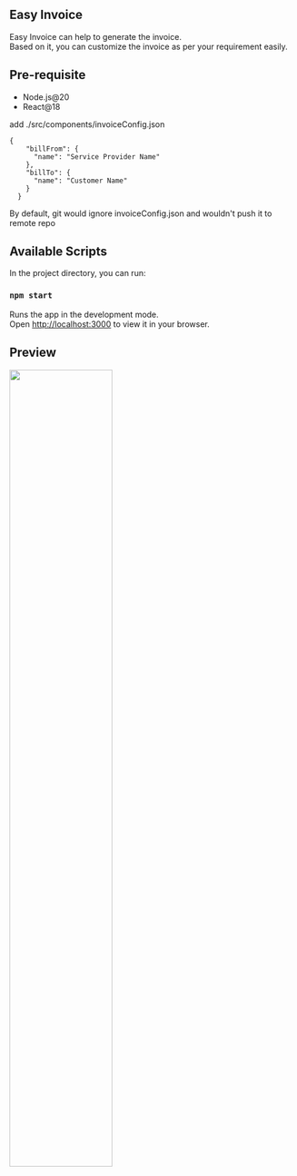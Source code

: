 ## Easy Invoice
Easy Invoice can help to generate the invoice.  
Based on it, you can customize the invoice as per your requirement easily.


## Pre-requisite
* Node.js@20
* React@18

add ./src/components/invoiceConfig.json
```
{
    "billFrom": {
      "name": "Service Provider Name"
    },
    "billTo": {
      "name": "Customer Name"
    }
  }
```
By default, git would ignore invoiceConfig.json and wouldn't push it to remote repo  

## Available Scripts

In the project directory, you can run:

### `npm start`

Runs the app in the development mode.\
Open [http://localhost:3000](http://localhost:3000) to view it in your browser.


## Preview 
<img src="https://i.imgur.com/OjhdP5r.png" width=60% height=60%>

